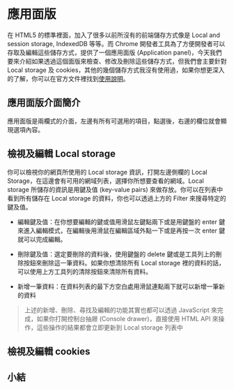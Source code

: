 
# 應用面版
在 HTML5 的標準裡面，加入了很多以前所沒有的前端儲存方式像是 Local and session storage, IndexedDB 等等。而 Chrome 開發者工具為了方便開發者可以存取及編輯這些儲存方式，提供了一個應用面版 (Application panel)，今天我們要來介紹如果透過這個面版來檢查、修改及刪除這些儲存方式，但我們會主要針對 Local storage 及 cookies，其他的幾個儲存方式我沒有使用過，如果你想更深入的了解，你可以在官方文件裡找到[使用說明](https://developers.google.com/web/tools/chrome-devtools/manage-data/local-storage)。

## 應用面版介面簡介
應用面版是兩欄式的介面，左邊有所有可選用的項目，點選後，右邊的欄位就會顯現選項內容。


## 檢視及編輯 Local storage
你可以檢視你的網頁所使用的 Local storage 資訊，打開左邊側欄的 Local Storage，在這邊會有可用的網域列表，選擇你所想要查看的網域。Local storage 所儲存的資訊是用鍵及值 (key-value pairs) 來做存放。你可以在列表中看到所有儲存在 Local storage 的資料，你也可以透過上方的 Filter 來搜尋特定的鍵及值。

- 編輯鍵及值：在你想要編輯的鍵或值用滑鼠左鍵點兩下或是用鍵盤的 enter 鍵來進入編輯模式，在編輯後用滑鼠在編輯區域外點一下或是再按一次 enter 鍵就可以完成編輯。

- 刪除鍵及值：選定要刪除的資料後，使用鍵盤的 delete 鍵或是工具列上的刪除按鈕來刪除這一筆資料。如果你想清除所有 Local storage 裡的資料的話，可以使用上方工具列的清除按鈕來清除所有資料。

- 新增一筆資料：在資料列表的最下方空白處用滑鼠連點兩下就可以新增一筆新的資料 

> 上述的新增、刪除、尋找及編輯的功能其實也都可以透過 JavaScript 來完成，如果你打開控制台抽屜 (Console drawer)，直接使用 HTML API 來操作，這些操作的結果都會立即更新到 Local storage 列表中


## 檢視及編輯 cookies


## 小結
